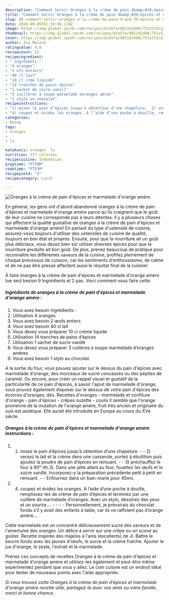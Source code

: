 ```yaml
---
description: "Comment Servir Oranges à la crème de pain d&amp;#39;épices et marmelade d&amp;#39;orange amère"
title: "Comment Servir Oranges à la crème de pain d&amp;#39;épices et marmelade d&amp;#39;orange amère"
slug: 80-comment-servir-oranges-a-la-creme-de-pain-d-and-39-epices-et-marmelade-d-and-39-orange-amere
date: 2020-09-09T01:39:08.174Z
image: https://img-global.cpcdn.com/recipes/bcb5fac981182d88/751x532cq70/oranges-a-la-creme-de-pain-depices-et-marmelade-dorange-amere-photo-principale-de-la-recette.jpg
thumbnail: https://img-global.cpcdn.com/recipes/bcb5fac981182d88/751x532cq70/oranges-a-la-creme-de-pain-depices-et-marmelade-dorange-amere-photo-principale-de-la-recette.jpg
cover: https://img-global.cpcdn.com/recipes/bcb5fac981182d88/751x532cq70/oranges-a-la-creme-de-pain-depices-et-marmelade-dorange-amere-photo-principale-de-la-recette.jpg
author: Ina Malone
ratingvalue: 4.8
reviewcount: 12
recipeingredient:
- " ingrdients "
- "4 oranges"
- "2 ufs entiers"
- "40 cl lait"
- "10 cl crme liquide"
- "14 tranches de pains dpices"
- "1 sachet de sucre vanill"
- "3 cuillères à soupe marmelade doranges amres"
- "1 stylo au chocolat"
recipeinstructions:
- "1) mixez le pain d’épices jusqu’à obtention d’une chapelure.  2) versez le lait et la crème dans une casserole, portez à ébullition puis ajoutez la poudre de pain d’épices en remuant.  3) préchauffez le four à 90° (th.3). Dans une jatte allant au four, fouettez les œufs et le sucre vanillé. Incorporez-y la préparation précédente petit à petit en remuant.  Enfournez dans un bain-marie pour 45mn."
- "4) coupez et évidez les oranges. A l’aide d’une poche à douille, remplissez-les de crème de pain d’épices et terminez par une cuillère de marmelade d’oranges. Avec un stylo, dessinez des yeux et un sourire....     Personnellement, je prévoirais du chocolat fondu s’il y avait des enfants à table, car ils ne raffolent pas d’orange amère...."
categories:
- Resep
tags:
- oranges
- 
- la

katakunci: oranges  la 
nutrition: 217 calories
recipecuisine: Indonesian
preptime: "PT39M"
cooktime: "PT53M"
recipeyield: "3"
recipecategory: Lunch

---
```



![Oranges à la crème de pain d&#39;épices et marmelade d&#39;orange amère](https://img-global.cpcdn.com/recipes/bcb5fac981182d88/751x532cq70/oranges-a-la-creme-de-pain-depices-et-marmelade-dorange-amere-photo-principale-de-la-recette.jpg)

En général, les gens ont d'abord abandonné oranges à la crème de pain d&#39;épices et marmelade d&#39;orange amère parce qu'ils craignent que le goût de leur cuisine ne corresponde pas à leurs attentes. Il y a plusieurs choses qui affectent la qualité gustative de oranges à la crème de pain d&#39;épices et marmelade d&#39;orange amère! En partant du type d'ustensile de cuisine, assurez-vous toujours d'utiliser des ustensiles de cuisine de qualité, toujours en bon état et propres. Ensuite, pour que la nourriture ait un goût plus délicieux, vous devez bien sûr utiliser diverses épices pour que la nourriture produite ait bon goût. De plus, prenez beaucoup de pratique pour reconnaître les différentes saveurs de la cuisine, profitez pleinement de chaque processus de cuisson, car les sentiments d'enthousiasme, de calme et de ne pas être pressé affectent aussi le résultat final de la cuisine!

<!--inarticleads1-->

À faire oranges à la crème de pain d&#39;épices et marmelade d&#39;orange amère tue seul besion 9 Ingrédients et 2 pas. Voici comment vous faire cette.

##### Ingrédients de oranges à la crème de pain d&#39;épices et marmelade d&#39;orange amère :

1. Vous avez besoin  ingrédients :
1. Utilisation 4 oranges
1. Vous avez besoin 2 œufs entiers
1. Vous avez besoin 40 cl lait
1. Vous devez vous préparer 10 cl crème liquide
1. Utilisation 14 tranches de pains d’épices
1. Utilisation 1 sachet de sucre vanillé
1. Vous devez vous préparer 3 cuillères à soupe marmelade d’oranges amères
1. Vous avez besoin 1 stylo au chocolat


A la sortie du four, vous pouvez ajouter sur le dessus du pain d&#39;épices avec marmelade d&#39;orange, des morceaux de sucre concassés ou des pépites de caramel. Ou encore, pour créer un rappel visuel et gustatif de la particularité de ce pain d&#39;épices, à savoir l&#39;ajout de marmelade d&#39;orange, vous pouvez également disposer sur le dessus de votre pain d&#39;épices des écorces d&#39;oranges, des. Recettes d&#39;oranges - marmelade et confiture d&#39;orange - pain d&#39;épices - crêpes suzette - coulis Il semble que l&#39;orange provienne de la mutation de l&#39;orange amère, fruit très ancien et originaire du sud-est asiatique. Elle aurait été introduite en Europe au cours du XVe siècle. 

<!--inarticleads2-->

##### Oranges à la crème de pain d&#39;épices et marmelade d&#39;orange amère instructions :

1. 1) mixez le pain d’épices jusqu’à obtention d’une chapelure. -  - 2) versez le lait et la crème dans une casserole, portez à ébullition puis ajoutez la poudre de pain d’épices en remuant. -  - 3) préchauffez le four à 90° (th.3). Dans une jatte allant au four, fouettez les œufs et le sucre vanillé. Incorporez-y la préparation précédente petit à petit en remuant. -  - Enfournez dans un bain-marie pour 45mn.
1. 4) coupez et évidez les oranges. A l’aide d’une poche à douille, remplissez-les de crème de pain d’épices et terminez par une cuillère de marmelade d’oranges. Avec un stylo, dessinez des yeux et un sourire.... -  -   -  - Personnellement, je prévoirais du chocolat fondu s’il y avait des enfants à table, car ils ne raffolent pas d’orange amère....


Cette marmelade est un concentré délicieusement sucré des saveurs et de l&#39;amertume des oranges. Un délice à servir sur une crêpe ou un scone au goûter. Recette inspirée des majelos à l&#39;anis (excellents) de Jl. Battre le beurre fondu avec les jaunes d&#39;oeufs, le sucre et la crème fraîche. Ajouter le jus d&#39;orange, le zeste, l&#39;extrait et la marmelade. 

<!--inarticleads1-->

<p>
Prenez ces concepts de recettes Oranges à la crème de pain d&#39;épices et marmelade d&#39;orange amère et utilisez-les également et peut-être même expérimentez pendant que vous y allez. Le coin cuisine est un endroit idéal pour tenter de nouveaux points avec l'aide appropriée.
</p>

<p>
<i>Si vous trouvez cette Oranges à la crème de pain d&#39;épices et marmelade d&#39;orange amère recette utile, partagez-la avec vos amis ou votre famille, merci et bonne chance.</i>
</p>
